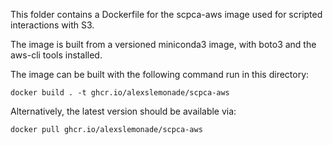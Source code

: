 This folder contains a Dockerfile for the scpca-aws image used for scripted interactions with S3.

The image is built from a versioned miniconda3 image, with boto3 and the aws-cli tools installed.

The image can be built with the following command run in this directory:

```
docker build . -t ghcr.io/alexslemonade/scpca-aws
```

Alternatively, the latest version should be available via:

```
docker pull ghcr.io/alexslemonade/scpca-aws
```

